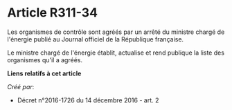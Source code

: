 # Article R311-34

Les organismes de contrôle sont agréés par un arrêté du ministre chargé de l'énergie publié au Journal officiel de la
République française. 

Le ministre chargé de l'énergie établit, actualise et rend publique la liste des organismes qu'il a agréés.

**Liens relatifs à cet article**

_Créé par_:

  - Décret n°2016-1726 du 14 décembre 2016 - art. 2
